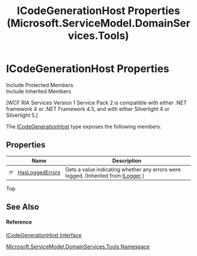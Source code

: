 ﻿---
title: ICodeGenerationHost Properties (Microsoft.ServiceModel.DomainServices.Tools)
TOCTitle: ICodeGenerationHost Properties
ms:assetid: Properties.T:Microsoft.ServiceModel.DomainServices.Tools.ICodeGenerationHost
ms:mtpsurl: https://msdn.microsoft.com/en-us/library/microsoft.servicemodel.domainservices.tools.icodegenerationhost_properties(v=VS.91)
ms:contentKeyID: 43157588
ms.date: 01/27/2012
mtps_version: v=VS.91
---

# ICodeGenerationHost Properties

Include Protected Members  
Include Inherited Members  

\[WCF RIA Services Version 1 Service Pack 2 is compatible with either .NET framework 4 or .NET Framework 4.5, and with either Silverlight 4 or Silverlight 5.\]

The [ICodeGenerationHost](gg153779\(v=vs.91\).md) type exposes the following members.

## Properties

<table>
<thead>
<tr class="header">
<th> </th>
<th>Name</th>
<th>Description</th>
</tr>
</thead>
<tbody>
<tr class="odd">
<td><img src="images\Ff422600.pubproperty(en-us,VS.91).gif" title="Public property" alt="Public property" /></td>
<td><a href="gg153836(v=vs.91).md">HasLoggedErrors</a></td>
<td>Gets a value indicating whether any errors were logged. (Inherited from <a href="gg153832(v=vs.91).md">ILogger</a>.)</td>
</tr>
</tbody>
</table>

Top

## See Also

#### Reference

[ICodeGenerationHost Interface](gg153779\(v=vs.91\).md)

[Microsoft.ServiceModel.DomainServices.Tools Namespace](gg153739\(v=vs.91\).md)

